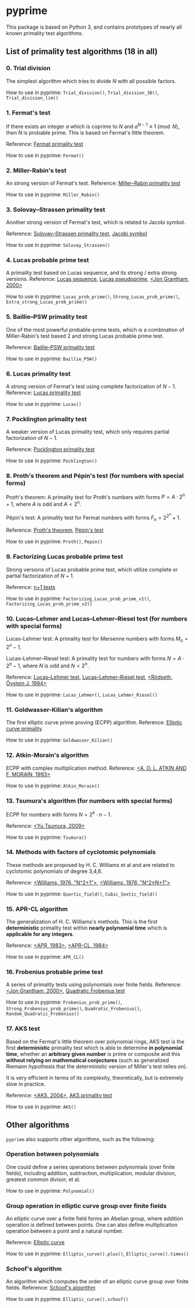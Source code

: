 # pyprime

This package is based on Python 3, and contains prototypes of nearly all known primality test algorithms.

## List of primality test algorithms (18 in all)

### 0. Trial division

The simplest algorithm which tries to divide $N$ with all possible factors.

How to use in pyprime: `Trial_division()`, `Trial_division_30()`, `Trial_division_lim()`

### 1. Fermat's test

If there exists an integer $a$ which is coprime to $N$ and $a^{N-1}\equiv 1\pmod{N}$, then $N$ is probable prime. This is based on Fermat's little theorem.

Reference: [Fermat primality test](https://en.wikipedia.org/wiki/Fermat_primality_test)

How to use in pyprime: `Fermat()`

### 2. Miller-Rabin's test

An strong version of Fermat's test. Reference: [Miller–Rabin primality test](https://en.wikipedia.org/wiki/Miller%E2%80%93Rabin_primality_test)

How to use in pyprime: `Miller_Rabin()`

### 3. Solovay–Strassen primality test

Another strong version of Fermat's test, which is related to Jacobi symbol.

Reference: [Solovay–Strassen primality test](https://en.wikipedia.org/wiki/Solovay%E2%80%93Strassen_primality_test), [Jacobi symbol](https://en.wikipedia.org/wiki/Jacobi_symbol)

How to use in pyprime: `Solovay_Strassen()`

### 4. Lucas probable prime test

A primality test based on Lucas sequence, and its strong / extra strong versions. Reference: [Lucas sequence](https://en.wikipedia.org/wiki/Lucas_sequence), [Lucas pseudoprime](https://en.wikipedia.org/wiki/Lucas_pseudoprime), [<Jon Grantham, 2000>](https://www.ams.org/journals/mcom/2001-70-234/S0025-5718-00-01197-2/S0025-5718-00-01197-2.pdf)

How to use in pyprime: `Lucas_prob_prime()`, `Strong_Lucas_prob_prime()`, `Extra_strong_Lucas_prob_prime()`

### 5. Baillie–PSW primality test

One of the most powerful probable-prime tests, which is a combination of Miller-Rabin's test based 2 and strong Lucas probable prime test.

Reference: [Baillie–PSW primality test](https://en.wikipedia.org/wiki/Baillie%E2%80%93PSW_primality_test)

How to use in pyprime: `Baillie_PSW()`

### 6. Lucas primality test

A strong version of Fermat's test using complete factorization of $N-1$. Reference: [Lucas primality test](https://en.wikipedia.org/wiki/Lucas_primality_test)

How to use in pyprime: `Lucas()`

### 7. Pocklington primality test

A weaker version of Lucas primality test, which only requires partial factorization of $N-1$.

Reference: [Pocklington primality test](https://en.wikipedia.org/wiki/Pocklington_primality_test)

How to use in pyprime: `Pocklington()`

### 8. Proth's theorem and Pépin's test (for numbers with special forms)

Proth's theorem: A primality test for Proth's numbers with forms $P=A\cdot2^n+1$, where $A$ is odd and $A< 2^n$.

Pépin's test: A primality test for Fermat numbers with forms $F_n=2^{2^n}+1$.

Reference: [Proth's theorem](https://en.wikipedia.org/wiki/Proth%27s_theorem), [Pépin's test](https://en.wikipedia.org/wiki/P%C3%A9pin%27s_test)

How to use in pyprime: `Proth()`, `Pepin()`

### 9. Factorizing Lucas probable prime test

Strong versions of Lucas probable prime test, which utilize complete or partial factorization of $N+1$.

Reference: [n+1 tests](https://t5k.org/prove/prove3_2.html)

How to use in pyprime: `Factorizing_Lucas_prob_prime_v1()`, `Factorizing_Lucas_prob_prime_v2()`

### 10. Lucas–Lehmer and Lucas–Lehmer–Riesel test (for numbers with special forms)

Lucas–Lehmer test: A primality test for Mersenne numbers with forms $M_n=2^n-1$.

Lucas–Lehmer–Riesel test: A primality test for numbers with forms $N=A\cdot2^n-1$, where $N$ is odd and $N< 2^n$.

Reference: [Lucas–Lehmer test](https://en.wikipedia.org/wiki/Lucas%E2%80%93Lehmer_primality_test), [Lucas–Lehmer–Riesel test](https://en.wikipedia.org/wiki/Lucas%E2%80%93Lehmer%E2%80%93Riesel_test), [<Rödseth, Öystein J. 1994>](https://web.archive.org/web/20160306082833/http://folk.uib.no/nmaoy/papers/luc.pdf)

How to use in pyprime: `Lucas_Lehmer()`, `Lucas_Lehmer_Riesel()`

### 11. Goldwasser-Kilian's algorithm

The first elliptic curve prime proving (ECPP) algorithm. Reference: [Elliptic curve primality](https://en.wikipedia.org/wiki/Elliptic_curve_primality)

How to use in pyprime: `Goldwasser_Kilian()`

### 12. Atkin-Morain's algorithm

ECPP with complex multiplication method. Reference: [<A. O. L. ATKIN AND F. MORAIN, 1993>](https://www.ams.org/journals/mcom/1993-61-203/S0025-5718-1993-1199989-X/S0025-5718-1993-1199989-X.pdf)

How to use in pyprime: `Atkin_Morain()`

### 13. Tsumura's algorithm (for numbers with special forms)

ECPP for numbers with forms $N=2^k\cdot n-1$.

Reference: [<Yu Tsumura, 2009>](https://arxiv.org/pdf/0912.5279v1)

How to use in pyprime: `Tsumura()`

### 14. Methods with factors of cyclotomic polynomials

These methods are proposed by H. C. Williams et al and are related to cyclotomic polynomials of degree 3,4,6.

Reference: [<Williams, 1976, "N^2+1">](https://sci-hub.se/10.1090/s0025-5718-1976-0396390-3), [<Williams, 1976, "N^2±N+1">](https://sci-hub.se/10.1090/s0025-5718-1976-0414473-6)

How to use in pyprime: `Quartic_field()`, `Cubic_Sextic_field()`

### 15. APR-CL algorithm

The generalization of H. C. Williams's methods. This is the first **deterministic** primality test within **nearly polynomial time** which is **applicable for any integers**.

Reference: [<APR, 1983>](https://www.jstor.org/stable/2006975), [<APR-CL, 1984>](https://www.ams.org/journals/mcom/1984-42-165/S0025-5718-1984-0726006-X/S0025-5718-1984-0726006-X.pdf)

How to use in pyprime: `APR_CL()`

### 16. Frobenius probable prime test

A series of primality tests using polynomials over finite fields. Reference: [<Jon Grantham, 2000>](https://www.ams.org/journals/mcom/2001-70-234/S0025-5718-00-01197-2/S0025-5718-00-01197-2.pdf), [Quadratic Frobenius test](https://en.wikipedia.org/wiki/Quadratic_Frobenius_test)

How to use in pyprime: `Frobenius_prob_prime()`, `Strong_Frobenius_prob_prime()`, `Quadratic_Frobenius()`, `Random_Quadratic_Frobenius()`

### 17. AKS test

Based on the Fermat's little theorem over polynomial rings, AKS test is the first **deterministic** primality test which is able to determine **in polynomial time**, whether an **arbitrary given number** is prime or composite and this **without relying on mathematical conjectures** (such as generalized Riemann hypothesis that the deterministic version of Miller's test relies on).

It is very efficient in terms of its complexity, theoretically, but is extremely slow in practice.

Reference: [<AKS, 2004>](https://www.cse.iitk.ac.in/users/manindra/algebra/primality_v6.pdf), [AKS primality test](https://en.wikipedia.org/wiki/AKS_primality_test)

How to use in pyprime: `AKS()`

## Other algorithms

`pyprime` also supports other algorithms, such as the following:

### Operation between polynomials

One could define a series operations between polynomials (over finite fields), including addition, subtraction, multiplication, modular division, greatest common divisor, et al.

How to use in pyprime: `Polynomial()`

### Group operation in elliptic curve group over finite fields

An elliptic curve over a finite field forms an Abelian group, where addition operation is defined between points. One can also define multiplication operation between a point and a natural number.

Reference: [Elliptic curve](https://en.wikipedia.org/wiki/Elliptic_curve)

How to use in pyprime: `Elliptic_curve().plus()`, `Elliptic_curve().times()`

### Schoof's algorithm

An algorithm which computes the order of an elliptic curve group over finite fields. Reference: [Schoof's algorithm](https://en.wikipedia.org/wiki/Schoof%27s_algorithm)

How to use in pyprime: `Elliptic_curve().schoof()`
